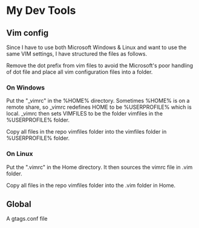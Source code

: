 # My Dev Tools

## Vim config

Since I have to use both Microsoft Windows & Linux and want to use the same VIM settings,
I have structured the files as follows.

Remove the dot prefix from vim files to avoid the Microsoft's poor handling of dot file 
and place all vim configuration files into a folder.

### On Windows

Put the "\_vimrc" in the %HOME% directory. Sometimes %HOME% is on a remote share, so \_vimrc 
redefines HOME to be %USERPROFILE% which is local. \_vimrc then sets VIMFILES to be the folder 
vimfiles in the %USERPROFILE% folder.

Copy all files in the repo vimfiles folder into the vimfiles folder in %USERPROFILE% folder.

### On Linux

Put the "\.vimrc" in the Home directory. It then sources the vimrc file in .vim folder.

Copy all files in the repo vimfiles folder into the .vim folder in Home.

## Global

A gtags.conf file
